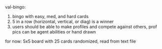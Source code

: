
val-bingo:

1) bingo with easy, med, and hard cards
2) 5 in a row (horizontal, vertical, or diag) is a winner
3) users should be able to make profiles and compete against others, prof pics can be agent abilities or hand drawn

for now:
5x5 board with 25 cards randomized, read from text file
